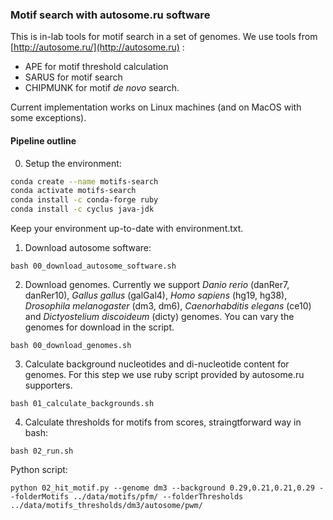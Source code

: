 ### Motif search with autosome.ru software

This is in-lab tools for motif search in a set of genomes.
We use tools from [http://autosome.ru/](http://autosome.ru) : 

* APE for motif threshold calculation 
* SARUS for motif search
* CHIPMUNK for motif _de novo_ search.

Current implementation works on Linux machines (and on MacOS with some exceptions).

#### Pipeline outline

0. Setup the environment:

```bash
conda create --name motifs-search 
conda activate motifs-search
conda install -c conda-forge ruby
conda install -c cyclus java-jdk
```

Keep your environment up-to-date with environment.txt.

1. Download autosome software:

```bash 00_download_autosome_software.sh```

2. Download genomes. Currently we support _Danio rerio_ (danRer7, danRer10), _Gallus gallus_ (galGal4), _Homo sapiens_ (hg19, hg38), _Drosophila melanogaster_ (dm3, dm6), _Caenorhabditis elegans_ (ce10) and _Dictyostelium discoideum_ (dicty) genomes. You can vary the genomes for download in the script.

```bash 00_download_genomes.sh```

3. Calculate background nucleotides and di-nucleotide content for genomes. 
For this step we use ruby script provided by autosome.ru supporters.

```bash 01_calculate_backgrounds.sh```

4. Calculate thresholds for motifs from scores, straingtforward way in bash: 

```bash 02_run.sh``` 

Python script:

```python 02_hit_motif.py --genome dm3 --background 0.29,0.21,0.21,0.29 --folderMotifs ../data/motifs/pfm/ --folderThresholds ../data/motifs_thresholds/dm3/autosome/pwm/``` 
